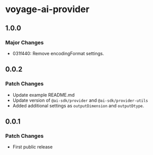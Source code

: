 # voyage-ai-provider

## 1.0.0

### Major Changes

- 031f440: Remove encodingFormat settings.

## 0.0.2

### Patch Changes

- Update example README.md
- Update version of `@ai-sdk/provider` and `@ai-sdk/provider-utils`
- Added additional settings as `outputDimension` and `outputDtype`.

## 0.0.1

### Patch Changes

- First public release
